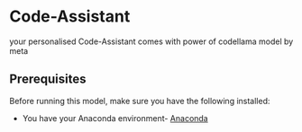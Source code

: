 # Code-Assistant
your personalised Code-Assistant comes with power of codellama model by meta


## Prerequisites

Before running this model, make sure you have the following installed:

- You  have your Anaconda environment- [Anaconda](https://www.anaconda.com/products/distribution)
